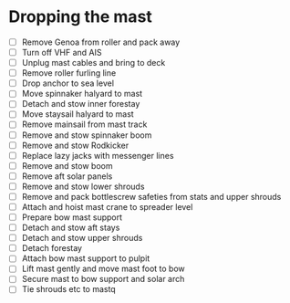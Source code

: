 # Dropping the mast

- [ ] Remove Genoa from roller and pack away
- [ ] Turn off VHF and AIS
- [ ] Unplug mast cables and bring to deck
- [ ] Remove roller furling line
- [ ] Drop anchor to sea level
- [ ] Move spinnaker halyard to mast
- [ ] Detach and stow inner forestay
- [ ] Move staysail halyard to mast
- [ ] Remove mainsail from mast track
- [ ] Remove and stow spinnaker boom
- [ ] Remove and stow Rodkicker
- [ ] Replace lazy jacks with messenger lines
- [ ] Remove and stow boom
- [ ] Remove aft solar panels
- [ ] Remove and stow lower shrouds
- [ ] Remove and pack bottlescrew safeties from stats and upper shrouds
- [ ] Attach and hoist mast crane to spreader level
- [ ] Prepare bow mast support
- [ ] Detach and stow aft stays
- [ ] Detach and stow upper shrouds
- [ ] Detach forestay
- [ ] Attach bow mast support to pulpit
- [ ] Lift mast gently and move mast foot to bow
- [ ] Secure mast to bow support and solar arch
- [ ] Tie shrouds etc to mastq